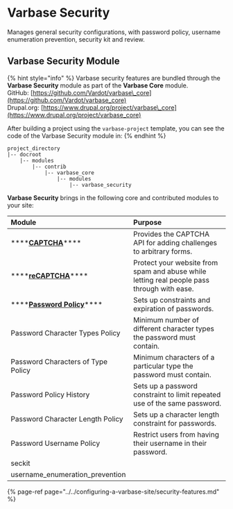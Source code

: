 # Varbase Security

Manages general security configurations, with password policy, username enumeration prevention, security kit and review.

## Varbase Security Module

{% hint style="info" %}
Varbase security features are bundled through the **Varbase Security** module as part of the **Varbase Core** module.  
GitHub: [https://github.com/Vardot/varbase\_core](https://github.com/Vardot/varbase_core)  
Drupal.org: [https://www.drupal.org/project/varbase\_core](https://www.drupal.org/project/varbase_core)

After building a project using the `varbase-project` template, you can see the code of the Varbase Security module in:
{% endhint %}

```text
project_directory
|-- docroot
    |-- modules
        |-- contrib
            |-- varbase_core
                |-- modules
                    |-- varbase_security
```

**Varbase Security** brings in the following core and contributed modules to your site:

| Module | Purpose |
| :--- | :--- |
| \*\*\*\*[**CAPTCHA**](https://www.drupal.org/project/captcha)\*\*\*\* | Provides the CAPTCHA API for adding challenges to arbitrary forms. |
| \*\*\*\*[**reCAPTCHA**](https://www.drupal.org/project/recaptcha)\*\*\*\* | Protect your website from spam and abuse while letting real people pass through with ease. |
| \*\*\*\*[**Password Policy**](https://www.drupal.org/project/password_policy)\*\*\*\* | Sets up constraints and expiration of passwords. |
| Password Character Types Policy | Minimum number of different character types the password must contain. |
| Password Characters of Type Policy | Minimum characters of a particular type the password must contain. |
| Password Policy History | Sets up a password constraint to limit repeated use of the same password. |
| Password Character Length Policy | Sets up a character length constraint for passwords. |
| Password Username Policy | Restrict users from having their username in their password. |
| seckit |  |
| username\_enumeration\_prevention |  |

{% page-ref page="../../configuring-a-varbase-site/security-features.md" %}



